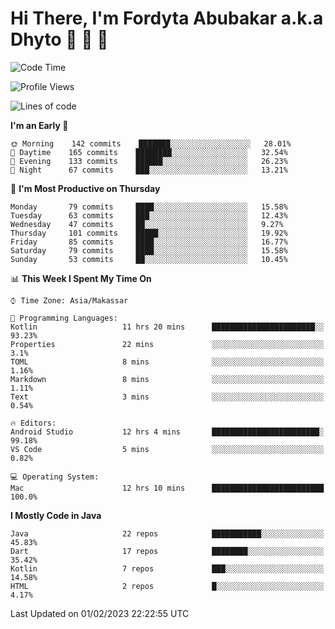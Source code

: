 # Hi There, I'm Fordyta Abubakar a.k.a Dhyto 👋 👋 👋 

<!--
**DhytoDev/dhytodev** is a ✨ _special_ ✨ repository because its `README.md` (this file) appears on your GitHub profile.

Here are some ideas to get you started:

- 🔭 I’m currently working on ...
- 🌱 I’m currently learning ...
- 👯 I’m looking to collaborate on ...
- 🤔 I’m looking for help with ...
- 💬 Ask me about ...
- 📫 How to reach me: ...
- 😄 Pronouns: ...
- ⚡ Fun fact: ...
-->

<!--START_SECTION:waka-->
![Code Time](http://img.shields.io/badge/Code%20Time-1%2C897%20hrs%2038%20mins-blue)

![Profile Views](http://img.shields.io/badge/Profile%20Views-1-blue)

![Lines of code](https://img.shields.io/badge/From%20Hello%20World%20I%27ve%20Written-136%20Thousand%20lines%20of%20code-blue)

**I'm an Early 🐤** 

```text
🌞 Morning    142 commits    ███████░░░░░░░░░░░░░░░░░░   28.01% 
🌆 Daytime    165 commits    ████████░░░░░░░░░░░░░░░░░   32.54% 
🌃 Evening    133 commits    ██████░░░░░░░░░░░░░░░░░░░   26.23% 
🌙 Night      67 commits     ███░░░░░░░░░░░░░░░░░░░░░░   13.21%

```
📅 **I'm Most Productive on Thursday** 

```text
Monday       79 commits     ████░░░░░░░░░░░░░░░░░░░░░   15.58% 
Tuesday      63 commits     ███░░░░░░░░░░░░░░░░░░░░░░   12.43% 
Wednesday    47 commits     ██░░░░░░░░░░░░░░░░░░░░░░░   9.27% 
Thursday     101 commits    █████░░░░░░░░░░░░░░░░░░░░   19.92% 
Friday       85 commits     ████░░░░░░░░░░░░░░░░░░░░░   16.77% 
Saturday     79 commits     ████░░░░░░░░░░░░░░░░░░░░░   15.58% 
Sunday       53 commits     ██░░░░░░░░░░░░░░░░░░░░░░░   10.45%

```


📊 **This Week I Spent My Time On** 

```text
⌚︎ Time Zone: Asia/Makassar

💬 Programming Languages: 
Kotlin                   11 hrs 20 mins      ███████████████████████░░   93.23% 
Properties               22 mins             ░░░░░░░░░░░░░░░░░░░░░░░░░   3.1% 
TOML                     8 mins              ░░░░░░░░░░░░░░░░░░░░░░░░░   1.16% 
Markdown                 8 mins              ░░░░░░░░░░░░░░░░░░░░░░░░░   1.11% 
Text                     3 mins              ░░░░░░░░░░░░░░░░░░░░░░░░░   0.54%

🔥 Editors: 
Android Studio           12 hrs 4 mins       ████████████████████████░   99.18% 
VS Code                  5 mins              ░░░░░░░░░░░░░░░░░░░░░░░░░   0.82%

💻 Operating System: 
Mac                      12 hrs 10 mins      █████████████████████████   100.0%

```

**I Mostly Code in Java** 

```text
Java                     22 repos            ███████████░░░░░░░░░░░░░░   45.83% 
Dart                     17 repos            ████████░░░░░░░░░░░░░░░░░   35.42% 
Kotlin                   7 repos             ███░░░░░░░░░░░░░░░░░░░░░░   14.58% 
HTML                     2 repos             █░░░░░░░░░░░░░░░░░░░░░░░░   4.17%

```



 Last Updated on 01/02/2023 22:22:55 UTC
<!--END_SECTION:waka-->
